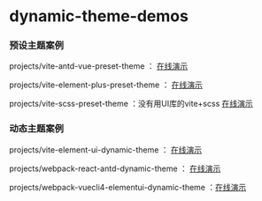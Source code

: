 # dynamic-theme-demos

### 预设主题案例

projects/vite-antd-vue-preset-theme ： [在线演示](https://gitofzgt.github.io/dynamic-theme-demos/vite-antd-vue-preset-theme/)

projects/vite-element-plus-preset-theme ： [在线演示](https://gitofzgt.github.io/dynamic-theme-demos/vite-element-plus-preset-theme/)

projects/vite-scss-preset-theme ：没有用UI库的vite+scss [在线演示](https://gitofzgt.github.io/dynamic-theme-demos/vite-scss-preset-theme/)

### 动态主题案例

projects/vite-element-ui-dynamic-theme ： [在线演示](https://gitofzgt.github.io/dynamic-theme-demos/vite-element-ui-dynamic-theme/)

projects/webpack-react-antd-dynamic-theme ： [在线演示](https://gitofzgt.github.io/dynamic-theme-demos/webpack-react-antd-dynamic-theme/)

projects/webpack-vuecli4-elementui-dynamic-theme ：[在线演示](https://gitofzgt.github.io/dynamic-theme-demos/webpack-vuecli4-elementui-dynamic-theme/)

